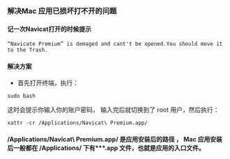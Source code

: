 ### 解决Mac 应用已损坏打不开的问题
#### 记一次Navicat打开的时候提示
```
“Navicate Premium” is demaged and cant't be opened.You should move it to the Trash.
```
#### 解决方案

- 首先打开终端，执行：

```
sudo bash
```
这时会提示你输入你的账户密码， 输入完后就切换到了 root 用户，然后执行：

```
xattr -cr /Applications/Navicat\ Premium.app/
```

#### /Applications/Navicat\ Premium.app/ 是应用安装后的路径 ， Mac 应用安装后一般都在 /Applications/ 下有***.app 文件，也就是应用的入口文件。
